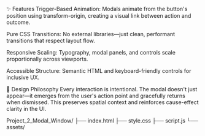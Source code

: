 ✨ Features
Trigger-Based Animation: Modals animate from the button's position using transform-origin, creating a visual link between action and outcome.

Pure CSS Transitions: No external libraries—just clean, performant transitions that respect layout flow.

Responsive Scaling: Typography, modal panels, and controls scale proportionally across viewports.

Accessible Structure: Semantic HTML and keyboard-friendly controls for inclusive UX.

🧠 Design Philosophy
Every interaction is intentional. The modal doesn't just appear—it emerges from the user's action point and gracefully returns when dismissed. This preserves spatial context and reinforces cause-effect clarity in the UI.


Project_2_Modal_Window/
├── index.html
├── style.css
├── script.js
└── assets/
